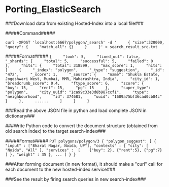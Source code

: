 # Porting_ElasticSearch

###Download data from existing Hosted-Index into a local file###

#####Command#####

`curl -XPOST 'localhost:6667/polygon/_search' -d '    
{ "size":320000,    
  "query": {    
      "match_all": {}    
   }    
}' > search_result_src.txt`    

#####Format#####
`{    
   "took": 5,    
   "timed_out": false,    
   "_shards": {    
      "total": 5,    
      "successful": 5,    
      "failed": 0    
   },    
   "hits": {    
      "total": 318599,    
      "max_score": 1,    
      "hits": [    
         {    
            "_index": "polygon",    
            "_type": "suggestion",    
            "_id": "472",    
            "_score": 1,    
            "_source": {    
               "name": "Shukla Estate, Jogeshwari West, Mumbai, MMR, Maharashtra, India",    
               "city_id": 1,    
               "breadcrumb_score": 0.4,    
               "ftype_score": 6,    
               "score": {    
                  "buy": 15,    
                  "rent": 15,    
                  "pg": 15    
               },    
               "super_type": "polygon",    
               "city_uuid": "1ca99c33e3d8b987ccf1",    
               "type": "neighbourhood",    
               "id": 374681,    
               "uuid": "1609a75bf36cad0cb84c"    
            }    
         },    
         ......    
        ]    
    }    
}`    


###Read the above JSON file in python and load complete JSON in dictionary###

###Write Python code to convert the document structure (obtained from old search index) to the target search-index###

#####Format#####
`PUT polygons/polygon/3
{
    "polygon_suggest": [
        {
            "input" : ["Bharat Nagar, Noida, UP"],
            "contexts" : {
            "city": [ "Noida", "All" ],
            "services" : 
                    [   
                        {"buy": 2},
                        {"rent":5},
                        {"pg":7}
                    ]
            },
            "weight" : 35
        },
        ...
        ]
    }
}
`

###After forming document (in new format), it should make a "curl" call for each document to the new hosted-index service###


###See the result by firing search queries in new search-index###
	
            
